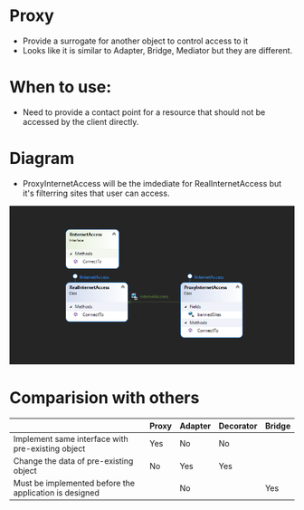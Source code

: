 # Proxy
- Provide a surrogate for another object to control access to it
- Looks like it is similar to Adapter, Bridge, Mediator but they are different.

# When to use: 
- Need to provide a contact point for a resource that should not be accessed by the client directly. 

# Diagram
- ProxyInternetAccess will be the imdediate for RealInternetAccess but it's filterring sites that user can access.

![ProxyDesignPattern](https://github.com/nghianguyendev/design-pattern/blob/master/Proxy/Proxy.png?raw=true)


# Comparision with others

|                                                         | Proxy | Adapter | Decorator | Bridge |
|---------------------------------------------------------|-------|---------|-----------|--------|
| Implement same interface with pre-existing object       | Yes   | No      | No        |        |
| Change the data of pre-existing object                  | No    | Yes     | Yes       |        |
| Must be implemented before the application is designed  |       | No      |           | Yes    |
